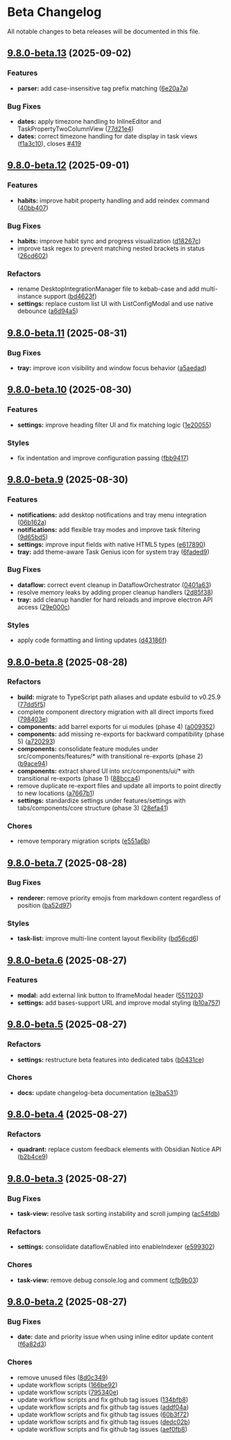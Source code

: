 # Beta Changelog

All notable changes to beta releases will be documented in this file.



## [9.8.0-beta.13](https://github.com/Quorafind/Obsidian-Task-Progress-Bar/compare/9.8.0-beta.12...9.8.0-beta.13) (2025-09-02)

### Features

* **parser:** add case-insensitive tag prefix matching ([6e20a7a](https://github.com/Quorafind/Obsidian-Task-Progress-Bar/commit/6e20a7a87947a7f47b2e8f7a51d0891e7071f049))

### Bug Fixes

* **dates:** apply timezone handling to InlineEditor and TaskPropertyTwoColumnView ([77d21e4](https://github.com/Quorafind/Obsidian-Task-Progress-Bar/commit/77d21e461160d67dac08437d40abd73f8dda92d8))
* **dates:** correct timezone handling for date display in task views ([f1a3c10](https://github.com/Quorafind/Obsidian-Task-Progress-Bar/commit/f1a3c10bcbf29e035bb7a6d8da14436c3039689a)), closes [#419](https://github.com/Quorafind/Obsidian-Task-Progress-Bar/issues/419)

## [9.8.0-beta.12](https://github.com/Quorafind/Obsidian-Task-Progress-Bar/compare/9.8.0-beta.11...9.8.0-beta.12) (2025-09-01)

### Features

* **habits:** improve habit property handling and add reindex command ([40bb407](https://github.com/Quorafind/Obsidian-Task-Progress-Bar/commit/40bb407f5da981aa6d366fa7f87b3cabb3d986ea))

### Bug Fixes

* **habits:** improve habit sync and progress visualization ([d18267c](https://github.com/Quorafind/Obsidian-Task-Progress-Bar/commit/d18267c09549c9d2a16010e2bfbcfb45e84c81d9))
* improve task regex to prevent matching nested brackets in status ([26cd602](https://github.com/Quorafind/Obsidian-Task-Progress-Bar/commit/26cd6028b889da23bdcb3a85f44c24ed3ba1d039))

### Refactors

* rename DesktopIntegrationManager file to kebab-case and add multi-instance support ([bd4623f](https://github.com/Quorafind/Obsidian-Task-Progress-Bar/commit/bd4623f409182d13049ff150314bf3d605d6e9a7))
* **settings:** replace custom list UI with ListConfigModal and use native debounce ([a6d94a5](https://github.com/Quorafind/Obsidian-Task-Progress-Bar/commit/a6d94a5d7e9daad3cfe36de3a03ce238858ec00f))

## [9.8.0-beta.11](https://github.com/Quorafind/Obsidian-Task-Progress-Bar/compare/9.8.0-beta.10...9.8.0-beta.11) (2025-08-31)

### Bug Fixes

* **tray:** improve icon visibility and window focus behavior ([a5aedad](https://github.com/Quorafind/Obsidian-Task-Progress-Bar/commit/a5aedadf4470c479562d9b2047dabd2ef7355496))

## [9.8.0-beta.10](https://github.com/Quorafind/Obsidian-Task-Genius/compare/9.8.0-beta.9...9.8.0-beta.10) (2025-08-30)

### Features

* **settings:** improve heading filter UI and fix matching logic ([1e20055](https://github.com/Quorafind/Obsidian-Task-Genius/commit/1e2005590360a8ee78037a2a46a5eb3152feb6a0))

### Styles

* fix indentation and improve configuration passing ([fbb9417](https://github.com/Quorafind/Obsidian-Task-Genius/commit/fbb9417f63397e71163e60be0c1fed4636ac6136))

## [9.8.0-beta.9](https://github.com/Quorafind/Obsidian-Task-Genius/compare/9.8.0-beta.8...9.8.0-beta.9) (2025-08-30)

### Features

* **notifications:** add desktop notifications and tray menu integration ([06b162a](https://github.com/Quorafind/Obsidian-Task-Genius/commit/06b162a628bf4fce4c0d4982b8a08eab4b744247))
* **notifications:** add flexible tray modes and improve task filtering ([9d65bd5](https://github.com/Quorafind/Obsidian-Task-Genius/commit/9d65bd566d54a0d88820de4e2766d6c1f6f2ce21))
* **settings:** improve input fields with native HTML5 types ([e617890](https://github.com/Quorafind/Obsidian-Task-Genius/commit/e617890ae1f4999c7920b01b0ff6aa9e4e7ab738))
* **tray:** add theme-aware Task Genius icon for system tray ([6faded9](https://github.com/Quorafind/Obsidian-Task-Genius/commit/6faded94847bff8386838e787b443da788ef7672))

### Bug Fixes

* **dataflow:** correct event cleanup in DataflowOrchestrator ([0401a63](https://github.com/Quorafind/Obsidian-Task-Genius/commit/0401a634e10fb57071cca2979406c9beef4a0a16))
* resolve memory leaks by adding proper cleanup handlers ([2d85f38](https://github.com/Quorafind/Obsidian-Task-Genius/commit/2d85f38750377619c473a5dd32c1c90e41d824c4))
* **tray:** add cleanup handler for hard reloads and improve electron API access ([29e000c](https://github.com/Quorafind/Obsidian-Task-Genius/commit/29e000c334905a3104c40d390ede1656dd156f56))

### Styles

* apply code formatting and linting updates ([d43186f](https://github.com/Quorafind/Obsidian-Task-Genius/commit/d43186fef7a595248773a70d3fc28d56518f71e8))

## [9.8.0-beta.8](https://github.com/Quorafind/Obsidian-Task-Genius/compare/9.8.0-beta.7...9.8.0-beta.8) (2025-08-28)

### Refactors

* **build:** migrate to TypeScript path aliases and update esbuild to v0.25.9 ([77dd5f5](https://github.com/Quorafind/Obsidian-Task-Genius/commit/77dd5f5da5513e65939d85914e58a3e69122012a))
* complete component directory migration with all direct imports fixed ([798403e](https://github.com/Quorafind/Obsidian-Task-Genius/commit/798403e5a48ae6c3d646b32112a8234aeef65e74))
* **components:** add barrel exports for ui modules (phase 4) ([a009352](https://github.com/Quorafind/Obsidian-Task-Genius/commit/a0093526f763c95c0c1ce569604fa10e76cc5153))
* **components:** add missing re-exports for backward compatibility (phase 5) ([a720293](https://github.com/Quorafind/Obsidian-Task-Genius/commit/a720293cb6becbf3eefe569bcaaafc3c3b42515a))
* **components:** consolidate feature modules under src/components/features/* with transitional re-exports (phase 2) ([b9ace94](https://github.com/Quorafind/Obsidian-Task-Genius/commit/b9ace948c92f51adff0a2163444134dc50338d1c))
* **components:** extract shared UI into src/components/ui/* with transitional re-exports (phase 1) ([88bcca4](https://github.com/Quorafind/Obsidian-Task-Genius/commit/88bcca4278699795f336e48fd311412c0bad78a1))
* remove duplicate re-export files and update all imports to point directly to new locations ([a7667b1](https://github.com/Quorafind/Obsidian-Task-Genius/commit/a7667b155001fdb7a027365539afaf3b00c54d84))
* **settings:** standardize settings under features/settings with tabs/components/core structure (phase 3) ([28efa41](https://github.com/Quorafind/Obsidian-Task-Genius/commit/28efa411459bc908ce2f626860c82a0149179b58))

### Chores

* remove temporary migration scripts ([e551a6b](https://github.com/Quorafind/Obsidian-Task-Genius/commit/e551a6b9eb49f2fcff6f2348f4feacc29e09681f))

## [9.8.0-beta.7](https://github.com/Quorafind/Obsidian-Task-Genius/compare/9.8.0-beta.6...9.8.0-beta.7) (2025-08-28)

### Bug Fixes

* **renderer:** remove priority emojis from markdown content regardless of position ([ba52d97](https://github.com/Quorafind/Obsidian-Task-Genius/commit/ba52d97fd41272a1323df05a942cd242ec40f4c3))

### Styles

* **task-list:** improve multi-line content layout flexibility ([bd56cd6](https://github.com/Quorafind/Obsidian-Task-Genius/commit/bd56cd66f2459102f06cdcebc86a9715a3b5b2a2))

## [9.8.0-beta.6](https://github.com/Quorafind/Obsidian-Task-Genius/compare/9.8.0-beta.5...9.8.0-beta.6) (2025-08-27)

### Features

* **modal:** add external link button to IframeModal header ([5511203](https://github.com/Quorafind/Obsidian-Task-Genius/commit/5511203be77fa60af0a8c8781cf0706bc456f305))
* **settings:** add bases-support URL and improve modal styling ([b10a757](https://github.com/Quorafind/Obsidian-Task-Genius/commit/b10a75700194da8e57c096058defa279ad33b07b))

## [9.8.0-beta.5](https://github.com/Quorafind/Obsidian-Task-Genius/compare/9.8.0-beta.4...9.8.0-beta.5) (2025-08-27)

### Refactors

* **settings:** restructure beta features into dedicated tabs ([b0431ce](https://github.com/Quorafind/Obsidian-Task-Genius/commit/b0431ce8a99e4d0fce2a9ef49c0878957d5ecd73))

### Chores

* **docs:** update changelog-beta documentation ([e3ba531](https://github.com/Quorafind/Obsidian-Task-Genius/commit/e3ba531c04913878ba1800c7a9858129517e4b20))

## [9.8.0-beta.4](https://github.com/Quorafind/Obsidian-Task-Genius/compare/9.8.0-beta.3...9.8.0-beta.4) (2025-08-27)

### Refactors

* **quadrant:** replace custom feedback elements with Obsidian Notice API ([b2b4ce9](https://github.com/Quorafind/Obsidian-Task-Genius/commit/b2b4ce99fcb634b24921db034a62ebc18bfc9b7d))

## [9.8.0-beta.3](https://github.com/Quorafind/Obsidian-Task-Genius/compare/9.8.0-beta.2...9.8.0-beta.3) (2025-08-27)

### Bug Fixes

* **task-view:** resolve task sorting instability and scroll jumping ([ac54fdb](https://github.com/Quorafind/Obsidian-Task-Genius/commit/ac54fdb0bb6248bf34772dd420e954bd33a3656d))

### Refactors

* **settings:** consolidate dataflowEnabled into enableIndexer ([e599302](https://github.com/Quorafind/Obsidian-Task-Genius/commit/e599302be2a07bc1d65fb79aaa761c738f88cc71))

### Chores

* **task-view:** remove debug console.log and comment ([cfb9b03](https://github.com/Quorafind/Obsidian-Task-Genius/commit/cfb9b03c64e9a8e3e0c7e94e496f3cf1fca665b8))

## [9.8.0-beta.2](https://github.com/Quorafind/Obsidian-Task-Genius/compare/v9.8.0-beta.0-9-g134bfb8dc2f4f28ac7ecde4e4df3442c193ad46f...9.8.0-beta.2) (2025-08-27)

### Bug Fixes

* **date:** date and priority issue when using inline editor update content ([f6a82d3](https://github.com/Quorafind/Obsidian-Task-Genius/commit/f6a82d341ab48718156de361692e0eef4dcc41d4))

### Chores

* remove unused files ([8d0c349](https://github.com/Quorafind/Obsidian-Task-Genius/commit/8d0c349f5c7780759f77c717d06c205867bc5f0f))
* update workflow scripts ([166be92](https://github.com/Quorafind/Obsidian-Task-Genius/commit/166be925a45414f77e9a04c4381ac6ccf35b1909))
* update workflow scripts ([795340e](https://github.com/Quorafind/Obsidian-Task-Genius/commit/795340e621aa9803fd4129f18e4b50e0f6a87fec))
* update workflow scripts and fix github tag issues ([134bfb8](https://github.com/Quorafind/Obsidian-Task-Genius/commit/134bfb8dc2f4f28ac7ecde4e4df3442c193ad46f))
* update workflow scripts and fix github tag issues ([addf04a](https://github.com/Quorafind/Obsidian-Task-Genius/commit/addf04a9c2658af1cce6c0f370b0241b9a350065))
* update workflow scripts and fix github tag issues ([60b3f72](https://github.com/Quorafind/Obsidian-Task-Genius/commit/60b3f7290d4619711183c58515147dc3d0154493))
* update workflow scripts and fix github tag issues ([dedc02b](https://github.com/Quorafind/Obsidian-Task-Genius/commit/dedc02b75fac91640ecddd354c7cc3fb57561c5d))
* update workflow scripts and fix github tag issues ([aef0fb8](https://github.com/Quorafind/Obsidian-Task-Genius/commit/aef0fb82aa8ff134cdfdc3e1b7120e86ca85ba41))
